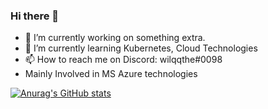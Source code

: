 ### Hi there 👋

- 🔭 I’m currently working on something extra.
- 🌱 I’m currently learning Kubernetes, Cloud Technologies
- 📫 How to reach me on Discord: wilqqthe#0098
- Mainly Involved in MS Azure technologies


[![Anurag's GitHub stats](https://github-readme-stats.vercel.app/api?username=wilqqthe)](https://github.com/anuraghazra/github-readme-stats)
